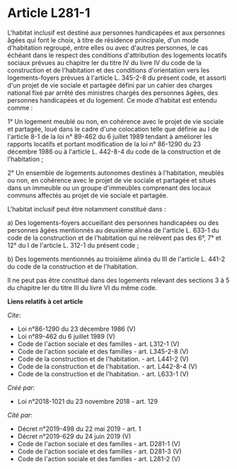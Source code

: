 # Article L281-1

L'habitat inclusif est destiné aux personnes handicapées et aux personnes âgées qui font le choix, à titre de résidence
principale, d'un mode d'habitation regroupé, entre elles ou avec d'autres personnes, le cas échéant dans le respect des
conditions d'attribution des logements locatifs sociaux prévues au chapitre Ier du titre IV du livre IV du code de la
construction et de l'habitation et des conditions d'orientation vers les logements-foyers prévues à l'article L. 345-2-8 du
présent code, et assorti d'un projet de vie sociale et partagée défini par un cahier des charges national fixé par arrêté des
ministres chargés des personnes âgées, des personnes handicapées et du logement. Ce mode d'habitat est entendu comme :

1° Un logement meublé ou non, en cohérence avec le projet de vie sociale et partagée, loué dans le cadre d'une colocation
telle que définie au I de l'article 8-1 de la loi n° 89-462 du 6 juillet 1989 tendant à améliorer les rapports locatifs et
portant modification de la loi n° 86-1290 du 23 décembre 1986 ou à l'article L. 442-8-4 du code de la construction et de
l'habitation ;

2° Un ensemble de logements autonomes destinés à l'habitation, meublés ou non, en cohérence avec le projet de vie sociale et
partagée et situés dans un immeuble ou un groupe d'immeubles comprenant des locaux communs affectés au projet de vie sociale
et partagée.

L'habitat inclusif peut être notamment constitué dans :

a) Des logements-foyers accueillant des personnes handicapées ou des personnes âgées mentionnés au deuxième alinéa de
l'article L. 633-1 du code de la construction et de l'habitation qui ne relèvent pas des 6°, 7° et 12° du I de l'article L.
312-1 du présent code ;

b) Des logements mentionnés au troisième alinéa du III de l'article L. 441-2 du code de la construction et de l'habitation.

Il ne peut pas être constitué dans des logements relevant des sections 3 à 5 du chapitre Ier du titre III du livre VI du même
code.

**Liens relatifs à cet article**

_Cite_:

  - Loi n°86-1290 du 23 décembre 1986 (V)
  - Loi n°89-462 du 6 juillet 1989 (V)
  - Code de l'action sociale et des familles - art. L312-1 (V)
  - Code de l'action sociale et des familles - art. L345-2-8 (V)
  - Code de la construction et de l'habitation. - art. L441-2 (V)
  - Code de la construction et de l'habitation. - art. L442-8-4 (V)
  - Code de la construction et de l'habitation. - art. L633-1 (V)

_Créé par_:

  - Loi n°2018-1021 du 23 novembre 2018 - art. 129

_Cité par_:

  - Décret n°2019-498 du 22 mai 2019 - art. 1
  - Décret n°2019-629 du 24 juin 2019 (V)
  - Code de l'action sociale et des familles - art. D281-1 (V)
  - Code de l'action sociale et des familles - art. D281-3 (V)
  - Code de l'action sociale et des familles - art. L281-2 (V)
